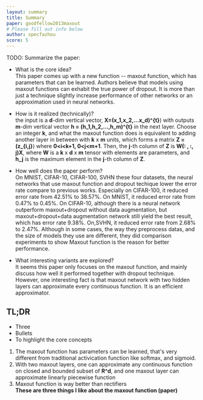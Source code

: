 ```yaml
---
layout: summary
title: Summary
paper: goodfellow2013maxout
# Please fill out info below
author: specfazhou
score: 5
---
```


TODO: Summarize the paper:

* What is the core idea? <br/>
This paper comes up with a new function -- maxout function, which has parameters that can be learned. Authors believe that models using maxout functions can exhabit the true power of dropout. It is more than just a technique slightly increase performance of other networks or an approximation used in neural networks. 

* How is it realized (technically)? <br/>
the input is a **d**-dim vertical vector, **X=(x_1,x_2,...x_d)^{t}**) with outputs **m**-dim vertical vector **h = (h_1,h_2,...,h_m)^{t}** in the next layer. Choose an integer **k**, and what the maxout function does is equivalent to adding another layer in between with **k** x **m** units, which forms a matrix **Z = (z_{i,j}**) where **0<i<k+1, 0<j<m+1**. Then, the **j**-th column of **Z** is **W(: , :, j)X**, where **W** is a **k** x **d** x **m** tensor with elements are parameters, and **h_j** is the maximum element in the **j**-th column of **Z**.      

* How well does the paper perform?<br/>
On MNIST, CIFAR-10, CIFAR-100, SVHN these four datasets, the neural networks that use maxout function and dropout techique lower the error rate compare to previous works. Especially on CIFAR-100, it reduced error rate from 42.51% to 38.57%. On MNIST, it reduced error rate from 0.47% to 0.45%. On CIFAR-10, although there is a neural network outperform maxout+dropout without data augmentation, but maxout+dropout+data augmentation network still yield the best result, which has error rate 9.38%. On,SVHN, it reduced error rate from 2.68% to 2.47%. Although in some cases, the way they preprocess datas, and the size of models they use are different, they did comparison experiments to show Maxout function is the reason for better performance.

* What interesting variants are explored?<br/>
It seems this paper only focuses on the maxout function, and mainly discuss how well it performed together with dropout technique. However, one interesting fact is that maxout network with two hidden layers can approximate every continuous function. It is an efficient approximator.  

## TL;DR
* Three
* Bullets
* To highlight the core concepts<br/>
1. The maxout function has parameters can be learned, that's very different from traditional activication function like softmax, and sigmoid. <br/>
2. With two maxout layers, one can approximate any continuous function on closed and bounded subset of **R^d**, and one maxout layer can approximate linearly piecewise function<br/>
3. Maxout function is way better than rectifiers<br/>
**These are three things I like about the maxout function (paper)**
